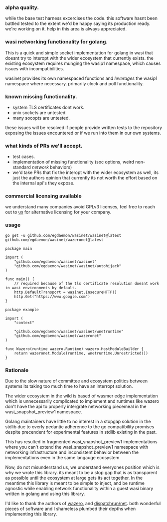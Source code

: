 ### alpha quality.

while the base test harness excercises the code. this software hasnt been battled tested to the extent we'd be happy saying its production ready.
we're working on it. help in this area is always appreciated.

### wasi networking functionality for golang.
This is a quick and simple socket implementation for golang in wasi that doesnt try to interopt with the wider ecosystem
that currently exists. the existing ecosystem requires munging the wasip1 namespace, which causes issues with incompatibilities.

wasinet provides its own namespaced functions and *leverages* the wasip1 namespace where necessary. primarily clock and poll functionality.

### known missing functionality.
- system TLS certificates dont work.
- unix sockets are untested.
- many socopts are untested.

these issues will be resolved if people provide written tests to the repository exposing the issues encountered or if we run into them in our own systems.

### what kinds of PRs we'll accept.
- test cases.
- implementation of missing functionality (soc options, weird non-standard *network* behaviors)
- we'd take PRs that fix the interopt with the wider ecosystem as well, its just the authors opinion that currently its not worth the
effort based on the internal api's they expose.

### commercial licensing available
we understand many companies avoid GPLv3 licenses, feel free to reach out to [us](mailto:engineering@egdaemon.com) for alternative licensing for your company.

### usage

```golang
go get -u github.com/egdaemon/wasinet/wasinet@latest github.com/egdaemon/wasinet/wazeronet@latest
```

```golang
package main

import (
    "github.com/egdaemon/wasinet/wasinet"
    "github.com/egdaemon/wasinet/wasinet/autohijack"
)

func main() {
	// required because of the tls certificate resolution doesnt work in wasi environments by default.
	http.DefaultTransport = wasinet.InsecureHTTP()
    http.Get("https://www.google.com")
}
```

```golang
package example

import (
	"context"

	"github.com/egdaemon/wasinet/wasinet/wnetruntime"
	"github.com/egdaemon/wasinet/wazeronet"
)

func Wazero(runtime wazero.Runtime) wazero.HostModuleBuilder {
	return wazeronet.Module(runtime, wnetruntime.Unrestricted())
}
```

### Rationale

Due to the slow nature of committee and ecosystem politics between systems its taking too much time to have an interropt solution.

The wider ecosystem in the wild is based of wasmer edge implementation which is unnecessarily complicated to implement and runtimes like wazero
don't have the api to properly intergrate networking piecemeal in the wasi_snapshot_preview1 namespace.

Golang maintainers have little to no interest in a stopgap solution in the stdlib due to overly pedantic adherence to the go compatibility promises despite precendent for experimental features in stdlib existing in the past. 

This has resulted in fragmented wasi_snapshot_preview1 implementations where you can't extend the wasi_snapshot_preview1 namespace with networking infrastructure and inconsistent behavior between the implementations even in the same langauge ecosystem.

Now, do not misunderstand us, we understand everyones position which is why we wrote this library. its meant to be a stop gap that
is as transparent as possible until the ecosystem at large gets its act together. In the meantime this library is meant to be simple to inject,
and be runtime agnostic while enabling network functionality within a guest wasi binary written in golang and using this library.

I'd like to thank the authors of [wazero](https://github.com/tetratelabs/wazero), and [dispatchrun/net](https://github.com/dispatchrun/net). both wonderful pieces of software and I shameless plumbed their depths when implementing this library.
